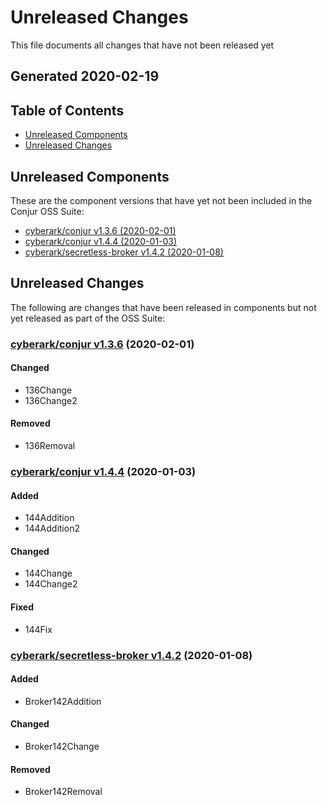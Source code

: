 # Unreleased Changes
This file documents all changes that have not been released yet

## Generated 2020-02-19

## Table of Contents

- [Unreleased Components](#unreleased-components)
- [Unreleased Changes](#unreleased-changes)

## Unreleased Components

These are the component versions that have yet not been included in the Conjur OSS Suite:

- [cyberark/conjur v1.3.6 (2020-02-01)](https://github.com/cyberark/conjur/releases/tag/v1.3.6)
- [cyberark/conjur v1.4.4 (2020-01-03)](https://github.com/cyberark/conjur/releases/tag/v1.4.4)
- [cyberark/secretless-broker v1.4.2 (2020-01-08)](https://github.com/cyberark/secretless-broker/releases/tag/v1.4.2)

## Unreleased Changes

The following are changes that have been released in components but not yet released
as part of the OSS Suite:

### [cyberark/conjur v1.3.6](https://github.com/cyberark/conjur/releases/tag/v1.3.6) (2020-02-01)

#### Changed
- 136Change
- 136Change2

#### Removed
- 136Removal

### [cyberark/conjur v1.4.4](https://github.com/cyberark/conjur/releases/tag/v1.4.4) (2020-01-03)

#### Added
- 144Addition
- 144Addition2

#### Changed
- 144Change
- 144Change2

#### Fixed
- 144Fix

### [cyberark/secretless-broker v1.4.2](https://github.com/cyberark/secretless-broker/releases/tag/v1.4.2) (2020-01-08)

#### Added
- Broker142Addition

#### Changed
- Broker142Change

#### Removed
- Broker142Removal

